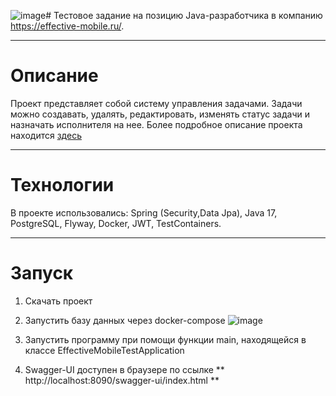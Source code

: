 ![image](https://github.com/user-attachments/assets/6601714a-3856-4ded-b5c1-5c6dde6d1350)# Тестовое задание на позицию Java-разработчика в компанию https://effective-mobile.ru/.
____
# Описание
Проект представляет собой систему управления задачами. Задачи можно создавать, удалять, редактировать, изменять статус задачи и назначать исполнителя на нее.
Более подробное описание проекта находится [здесь](https://docs.google.com/document/d/1wiFvql_Wyj6OgqOtsFeJoeffbcXqW-U3/edit?pli=1)
____
# Технологии
В проекте использовались: Spring (Security,Data Jpa), Java 17, PostgreSQL, Flyway, Docker, JWT, TestContainers.
____
# Запуск
1. Скачать проект
2. Запустить базу данных через docker-compose ![image](https://github.com/user-attachments/assets/5ce437e5-aca4-4a5d-96d4-10c8edfdf3fb)

3. Запустить программу при помощи функции main, находящейся в классе EffectiveMobileTestApplication
4. Swagger-UI доступен в браузере по ссылке ** http://localhost:8090/swagger-ui/index.html **
